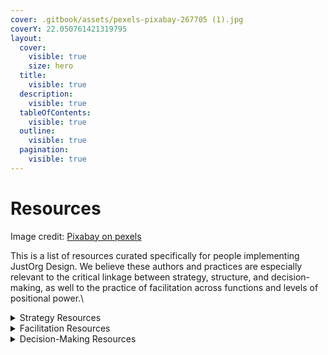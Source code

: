 ```yaml
---
cover: .gitbook/assets/pexels-pixabay-267705 (1).jpg
coverY: 22.050761421319795
layout:
  cover:
    visible: true
    size: hero
  title:
    visible: true
  description:
    visible: true
  tableOfContents:
    visible: true
  outline:
    visible: true
  pagination:
    visible: true
---
```


# Resources

Image credit: [Pixabay on pexels](https://www.pexels.com/photo/book-book-pages-eyeglasses-knowledge-267705/)



This is a list of resources curated specifically for people implementing JustOrg Design. We believe these authors and practices are especially relevant to the critical linkage between strategy, structure, and decision-making, as well to the practice of facilitation across functions and levels of positional power.\


<details>

<summary>Strategy Resources</summary>

[**Emergent Strategy: Shaping Change, Changing Worlds**](https://www.goodreads.com/en/book/show/29633913-emergent-strategy)

by adrienne maree brown

</details>

<details>

<summary>Facilitation Resources</summary>

[**Holding Change: The Way of Emergent Strategy Facilitation and Mediation**](https://www.goodreads.com/en/book/show/55814319-holding-change)

by adrienne maree brown\


[**Turning Toward Each Other: A Conflict Workbook**](https://movementstrategy.org/resources/turning-towards-each-other-a-conflict-workbook/)

by Jovida Ross and Weyam Ghadbian

</details>

<details>

<summary>Decision-Making Resources</summary>

[**Decisions, Decisions: Choosing the Right Decision-Making Approach for Your Organizational Culture**](https://rvcseattle.org/2022/11/26/decisions-decisions-choosing-the-right-decision-making-approach-for-your-organizational-culture/)

by Ananda Valenzuela and Susan Misra\


[**Consensus Decision Making**](https://www.seedsforchange.org.uk/consensus)

by Seeds for Change\


[**Team Decision Making: The Gradients of Agreement**](https://www.trg-inc.com/resources/team-decision-making-the-gradients-of-agreement/)

by Training Resources Group\


[**Models of Consensus**](https://disabilityjusticedreaming.org/iambrown-Models-of-Consensus.pdf) (direct link to PDF guide)

by Autumn Brown, posted on [Disability Justice Dreaming](https://disabilityjusticedreaming.org/learnings/#BasicConsensus)

</details>

